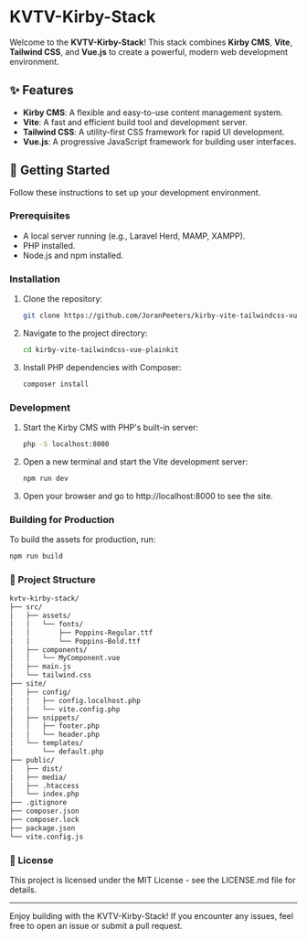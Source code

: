 # KVTV-Kirby-Stack

Welcome to the **KVTV-Kirby-Stack**! This stack combines **Kirby CMS**, **Vite**, **Tailwind CSS**, and **Vue.js** to create a powerful, modern web development environment.

## ✨ Features

- **Kirby CMS**: A flexible and easy-to-use content management system.
- **Vite**: A fast and efficient build tool and development server.
- **Tailwind CSS**: A utility-first CSS framework for rapid UI development.
- **Vue.js**: A progressive JavaScript framework for building user interfaces.

## 🚀 Getting Started

Follow these instructions to set up your development environment.

### Prerequisites

- A local server running (e.g., Laravel Herd, MAMP, XAMPP).
- PHP installed.
- Node.js and npm installed.

### Installation

1. Clone the repository:

   ```sh
   git clone https://github.com/JoranPeeters/kirby-vite-tailwindcss-vue-basic-kit.git

   ```

2. Navigate to the project directory:

   ```sh
   cd kirby-vite-tailwindcss-vue-plainkit
   ```

3. Install PHP dependencies with Composer:

   ```sh
   composer install
   ```

### Development

1. Start the Kirby CMS with PHP's built-in server:

   ```sh
   php -S localhost:8000
   ```

2. Open a new terminal and start the Vite development server:

   ```sh
   npm run dev
   ```

3. Open your browser and go to http://localhost:8000 to see the site.

### Building for Production

To build the assets for production, run:

   ```sh
   npm run build
   ```

### 📂 Project Structure

```sh
kvtv-kirby-stack/
├── src/
│   ├── assets/
│   │   └── fonts/
│   │       ├── Poppins-Regular.ttf
│   │       └── Poppins-Bold.ttf
│   ├── components/
│   │   └── MyComponent.vue
│   ├── main.js
│   └── tailwind.css
├── site/
│   ├── config/
│   │   ├── config.localhost.php
│   │   └── vite.config.php
│   ├── snippets/
│   │   ├── footer.php
│   │   └── header.php
│   └── templates/
│       └── default.php
├── public/
│   ├── dist/
│   ├── media/
│   ├── .htaccess
│   └── index.php
├── .gitignore
├── composer.json
├── composer.lock
├── package.json
└── vite.config.js
```

### 📜 License

This project is licensed under the MIT License - see the LICENSE.md file for details.

---

Enjoy building with the KVTV-Kirby-Stack! If you encounter any issues, feel free to open an issue or submit a pull request.
